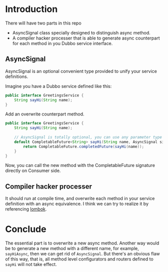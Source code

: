 # Introduction
There will have two parts in this repo
 * AsyncSignal class specially designed to distinguish async method.
 * A compiler hacker processer that is able to generate async counterpart for each method in you Dubbo service interface.
 
## AsyncSignal
AsyncSignal is an optional convenient type provided to unify your service definitions.

Imagine you have a Dubbo service defined like this:
```java
public interface GreetingsService {
    String sayHi(String name);
}
```

Add an overwrite counterpart method.
```java
public interface GreetingsService {
    String sayHi(String name);
    
    // AsyncSignal is totally optional, you can use any parameter type as long as java allows your overwrite.
    default CompletableFuture<String> sayHi(String name, AsyncSignal signal) {
        return CompletableFuture.completedFuture(sayHi(name));
    }
}
```

Now, you can call the new method with the CompletableFuture signature directly on Consumer side.

## Compiler hacker processer
It should run at compile time, and overwrite each method in your service definition with an async equivalence.
I think we can try to realize it by referencing [lombok](https://projectlombok.org/).

# Conclude
 The essential part is to overwrite a new async method. Another way would be to generate a new method with a different name, for example, `sayHiAsync`, then we can get rid of `AsyncSignal`. But there's an obvious flaw of this way, that is, all method level configurators and routers defined to `sayHi` will not take effect.
